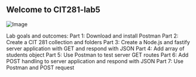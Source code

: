 ## Welcome to CIT281-lab5
![Image](https://images.pexels.com/photos/249798/pexels-photo-249798.png?auto=compress&cs=tinysrgb&dpr=1&w=500)

Lab goals and outcomes:
Part 1: Download and install Postman 
Part 2: Create a CIT 281 collection and folders 
Part 3: Create a Node.js and fastify server application with GET and respond with JSON 
Part 4: Add array of students object 
Part 5: Use Postman to test server GET routes 
Part 6: Add POST handling to server application and respond with JSON 
Part 7: Use Postman and POST request
